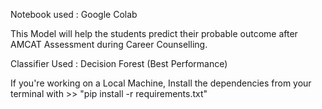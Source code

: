 Notebook used : Google Colab

This Model will help the students predict their probable outcome after AMCAT Assessment during Career Counselling.

Classifier Used : Decision Forest (Best Performance)

If you're working on a Local Machine, Install the dependencies from your terminal with >> "pip install -r requirements.txt"

